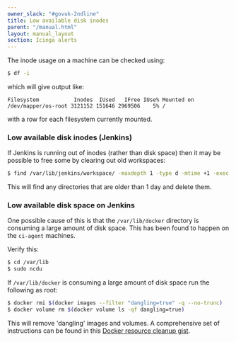 ```yaml
---
owner_slack: "#govuk-2ndline"
title: Low available disk inodes
parent: "/manual.html"
layout: manual_layout
section: Icinga alerts
---
```


The inode usage on a machine can be checked using:

```sh
$ df -i
```

which will give output like:

```
Filesystem           Inodes  IUsed   IFree IUse% Mounted on
/dev/mapper/os-root 3121152 151646 2969506    5% /
```

with a row for each filesystem currently mounted.

### Low available disk inodes (Jenkins)

If Jenkins is running out of inodes (rather than disk space) then it may be
possible to free some by clearing out old workspaces:

```sh
$ find /var/lib/jenkins/workspace/ -maxdepth 1 -type d -mtime +1 -exec rm -rf {} \;
```

This will find any directories that are older than 1 day and delete them.

### Low available disk space on Jenkins

One possible cause of this is that the `/var/lib/docker` directory is consuming
a large amount of disk space. This has been found to happen on the `ci-agent`
machines.

Verify this:

```sh
$ cd /var/lib
$ sudo ncdu
```

If `/var/lib/docker` is consuming a large amount of disk space run the
following as root:

```sh
$ docker rmi $(docker images --filter "dangling=true" -q --no-trunc)
$ docker volume rm $(docker volume ls -qf dangling=true)
```

This will remove 'dangling' images and volumes. A comprehensive set of
instructions can be found in this
[Docker resource cleanup gist][docker-cleanup].

[docker-cleanup]: https://gist.github.com/bastman/5b57ddb3c11942094f8d0a97d461b430
